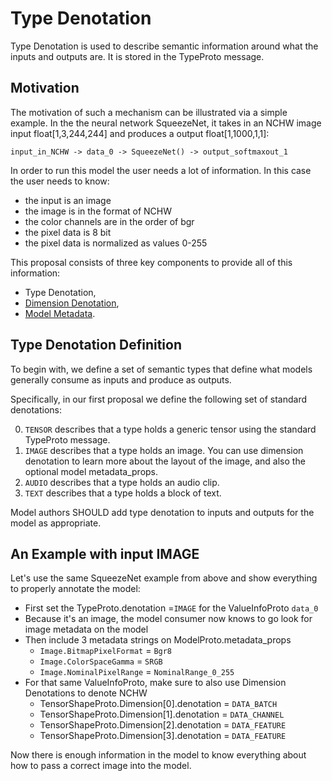 # Type Denotation

Type Denotation is used to describe semantic information around what the inputs and outputs are. It is stored in the TypeProto message.

## Motivation

The motivation of such a mechanism can be illustrated via a simple example. In the the neural network SqueezeNet, it takes in an NCHW image input float[1,3,244,244] and produces a output float[1,1000,1,1]:

```
input_in_NCHW -> data_0 -> SqueezeNet() -> output_softmaxout_1
```

In order to run this model the user needs a lot of information.    In this case the user needs to know:
* the input is an image
* the image is in the format of NCHW
* the color channels are in the order of bgr
* the pixel data is 8 bit
* the pixel data is normalized as values 0-255

This proposal consists of three key components to provide all of this information: 
* Type Denotation, 
* [Dimension Denotation](DimensionDenotation.md), 
* [Model Metadata](MetadataProps.md).

## Type Denotation Definition

To begin with, we define a set of semantic types that define what models generally consume as inputs and produce as outputs.

Specifically, in our first proposal we define the following set of standard denotations:

0. `TENSOR` describes that a type holds a generic tensor using the standard TypeProto message.
1. `IMAGE` describes that a type holds an image.  You can use dimension denotation to learn more about the layout of the image, and also the optional model metadata_props.
2. `AUDIO` describes that a type holds an audio clip.   
3. `TEXT` describes that a type holds a block of text.

Model authors SHOULD add type denotation to inputs and outputs for the model as appropriate.

## An Example with input IMAGE

Let's use the same SqueezeNet example from above and show everything to properly annotate the model:

* First set the TypeProto.denotation =`IMAGE` for the ValueInfoProto `data_0`
* Because it's an image, the model consumer now knows to go look for image metadata on the model
* Then include 3 metadata strings on ModelProto.metadata_props
	* `Image.BitmapPixelFormat` = `Bgr8`
	* `Image.ColorSpaceGamma` = `SRGB`
	* `Image.NominalPixelRange` = `NominalRange_0_255`
* For that same ValueInfoProto, make sure to also use Dimension Denotations to denote NCHW
	* TensorShapeProto.Dimension[0].denotation = `DATA_BATCH`
	* TensorShapeProto.Dimension[1].denotation = `DATA_CHANNEL`
	* TensorShapeProto.Dimension[2].denotation = `DATA_FEATURE`
	* TensorShapeProto.Dimension[3].denotation = `DATA_FEATURE`

Now there is enough information in the model to know everything about how to pass a correct image into the model.